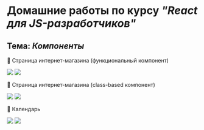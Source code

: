 # Домашние работы по курсу ***"React для JS-разработчиков"***

## Тема: ***Компоненты***

🌟 Страница интернет-магазина (функциональный компонент)

<a href="https://github.com/alekseeva-t-v/store-func"><img src="https://img.shields.io/badge/GitHub-96dbf9?style=for-the-badge"/></a>
<a href="https://store-func.vercel.app/"><img src="https://img.shields.io/badge/Demo-50b8e4?style=for-the-badge"/></a>

🌟 Страница интернет-магазина (class-based компонент)

<a href="https://github.com/alekseeva-t-v/store-class"><img src="https://img.shields.io/badge/GitHub-96dbf9?style=for-the-badge"/></a>
<a href="https://store-class.vercel.app/"><img src="https://img.shields.io/badge/Demo-50b8e4?style=for-the-badge"/></a>

🌟 Календарь

<a href="https://github.com/alekseeva-t-v/calendar"><img src="https://img.shields.io/badge/GitHub-96dbf9?style=for-the-badge"/></a>
<a href="https://calendar-fawn.vercel.app/"><img src="https://img.shields.io/badge/Demo-50b8e4?style=for-the-badge"/></a>
